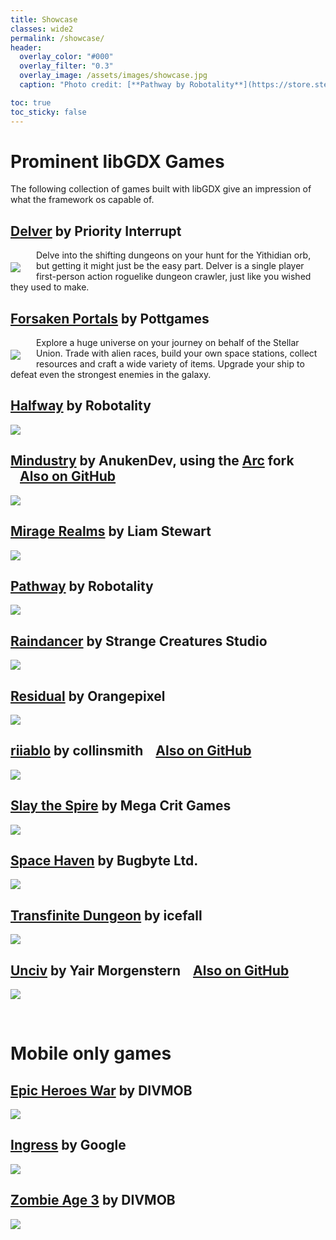```yaml
---
title: Showcase
classes: wide2
permalink: /showcase/
header:
  overlay_color: "#000"
  overlay_filter: "0.3"
  overlay_image: /assets/images/showcase.jpg
  caption: "Photo credit: [**Pathway by Robotality**](https://store.steampowered.com/app/546430/Pathway/)"

toc: true
toc_sticky: false
---
```

# Prominent libGDX Games
The following collection of games built with libGDX give an impression of what the framework os capable of.

## [Delver](https://store.steampowered.com/app/249630/Delver/) by Priority Interrupt
<img align="left" src="https://steamcdn-a.akamaihd.net/steam/apps/249630/header.jpg?t=1584136307" style="margin-right: 25px; margin-top: 20px; margin-bottom:15px">

Delve into the shifting dungeons on your hunt for the Yithidian orb, but getting it might just be the easy part. Delver is a single player first-person action roguelike dungeon crawler, just like you wished they used to make.

## [Forsaken Portals](https://store.steampowered.com/app/1338220/Forsaken_Portals/) by Pottgames
<img align="left" src="https://steamcdn-a.akamaihd.net/steam/apps/1338220/header.jpg?t=1596602601" style="margin-right: 25px; margin-top: 20px; margin-bottom:15px">

Explore a huge universe on your journey on behalf of the Stellar Union. Trade with alien races, build your own space stations, collect resources and craft a wide variety of items. Upgrade your ship to defeat even the strongest enemies in the galaxy.



## [Halfway](https://store.steampowered.com/app/253150/Halfway/) by Robotality
![](https://steamcdn-a.akamaihd.net/steam/apps/253150/header.jpg?t=1593431340)

## [Mindustry](hhttps://store.steampowered.com/app/1127400/Mindustry/) by AnukenDev, using the [Arc](https://github.com/Anuken/Arc) fork <a href="https://github.com/Anuken/Mindustry" style="margin-left: 15px" class="btn btn--primary">Also on GitHub</a>
![](https://steamcdn-a.akamaihd.net/steam/apps/1127400/header.jpg?t=1586887170)

## [Mirage Realms](http://www.miragerealms.co.uk/devblog/) by Liam Stewart
![](https://lh3.googleusercontent.com/Vkaw_v_I5YoSnz8ODNAjLAqY787ExDnufAnD-bYzgo1ID-ki0RytX32j0aQxmKpLgQ=s180-r)

## [Pathway](https://store.steampowered.com/app/546430/Pathway/) by Robotality
![](https://steamcdn-a.akamaihd.net/steam/apps/546430/header.jpg?t=1593431294)

## [Raindancer](https://store.steampowered.com/app/1156000/Raindancer/) by Strange Creatures Studio
![](https://steamcdn-a.akamaihd.net/steam/apps/1156000/header.jpg?t=1574896868)

## [Residual](https://store.steampowered.com/app/1290780/Residual/) by Orangepixel
![](https://steamcdn-a.akamaihd.net/steam/apps/1290780/header.jpg?t=1597948954)

## [riiablo](https://github.com/collinsmith/riiablo) by collinsmith <a href="https://github.com/collinsmith/riiablo" style="margin-left: 15px" class="btn btn--primary">Also on GitHub</a>
![](https://media.giphy.com/media/f3pIneZddlMaFpFExx/giphy.gif)

## [Slay the Spire](https://store.steampowered.com/app/646570/Slay_the_Spire/) by Mega Crit Games
![](https://steamcdn-a.akamaihd.net/steam/apps/646570/header.jpg?t=1592339399)

## [Space Haven](https://store.steampowered.com/app/979110/Space_Haven/) by Bugbyte Ltd.
![](https://steamcdn-a.akamaihd.net/steam/apps/979110/header.jpg?t=1596215195)

## [Transfinite Dungeon](https://store.steampowered.com/app/1290750/Transfinite_Dungeon/) by icefall
![](https://steamcdn-a.akamaihd.net/steam/apps/1290750/header.jpg?t=1596793004)

## [Unciv](https://github.com/yairm210/Unciv) by Yair Morgenstern <a href="https://github.com/yairm210/Unciv" style="margin-left: 15px" class="btn btn--primary">Also on GitHub</a>
![](https://lh3.googleusercontent.com/RHdLb_-Thy0BXv3aQmUj9lbXTrh0G9-fxrRArPV7Wvkp0_wsv8rdAHnrcBPZ2MUe7bE=s180-r)

<br/>

# Mobile only games
## [Epic Heroes War](https://play.google.com/store/apps/details?id=com.divmob.ageofheroes.braveheroes.battleheroes.epicheroeswar.epicheroes.en&hl=en) by DIVMOB
![](https://lh3.googleusercontent.com/w3AeZMHPEMrCs0K_NF-xrJCs62dYh5ShrTjefqmfRrn_1RGY5HnrrlYVZl6Won8ezA=s180-r)

## [Ingress](http://www.ingress.com) by Google
![](https://upload.wikimedia.org/wikipedia/commons/thumb/6/6d/Ingress_Logo_vector.svg/210px-Ingress_Logo_vector.svg.png)

## [Zombie Age 3](https://play.google.com/store/apps/details?id=com.redantz.game.zombie3&hl=en) by DIVMOB
![](https://lh3.googleusercontent.com/THOjbVCttr68beqrv0G-bxiWd_rY8WEAtQTlTCDfzvQw0uMKsO-uFq0pVcH0CJrMlw=s180-r)
